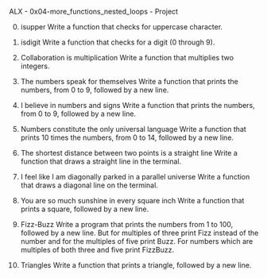 ALX - 0x04-more_functions_nested_loops - Project

0. isupper
Write a function that checks for uppercase character.

1. isdigit
Write a function that checks for a digit (0 through 9).

2. Collaboration is multiplication
Write a function that multiplies two integers.

3. The numbers speak for themselves
Write a function that prints the numbers, from 0 to 9, followed by a new line.

4. I believe in numbers and signs
Write a function that prints the numbers, from 0 to 9, followed by a new line.

5. Numbers constitute the only universal language
Write a function that prints 10 times the numbers, from 0 to 14, followed by a new line.

6. The shortest distance between two points is a straight line
Write a function that draws a straight line in the terminal.

7. I feel like I am diagonally parked in a parallel universe
Write a function that draws a diagonal line on the terminal.

8. You are so much sunshine in every square inch
Write a function that prints a square, followed by a new line.

9. Fizz-Buzz
Write a program that prints the numbers from 1 to 100, followed by a new line. But for multiples of three print Fizz instead of the number and for the multiples of five print Buzz. For numbers which are multiples of both three and five print FizzBuzz.

10. Triangles
Write a function that prints a triangle, followed by a new line.

